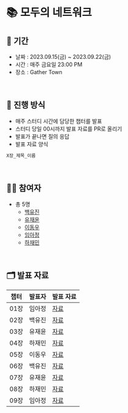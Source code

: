 # 📚 모두의 네트워크


## 📅 기간
- 날짜 : 2023.09.15(금) ~ 2023.09.22(금)
- 시간 : 매주 금요일 23:00 PM
- 장소 : Gather Town

<br>

## 📜 진행 방식

- 매주 스터디 시간에 담당한 챕터를 발표
- 스터디 당일 00시까지 발표 자료를 PR로 올리기 
- 발표가 끝나면 질의 응답
- 발표 자료 양식
```java
X장_제목_이름
```

<br>

## 🙋🏻 참여자

- 총 5명
  - [백유진](https://github.com/rachel4w2)
  - [유재윤](https://github.com/yoojaeyoonGit)
  - [이동우](https://github.com/dongwooooooo)
  - [임아정](https://github.com/Ajeong-Im)
  - [하재민](https://github.com/penloo)

<br>

## 🗂️ 발표 자료

| 챕터     | 발표자   | 발표 자료 |
|--------|-----------------|-------|
| 01장 | 임아정 |  [자료](https://github.com/Dev-Books-Master-Study/network-for-everyone/blob/main/1%EC%A3%BC%EC%B0%A8/01%EC%9E%A5/01%EC%9E%A5_%EB%84%A4%ED%8A%B8%EC%9B%8C%ED%81%AC%20%EC%B2%AB%EA%B1%B8%EC%9D%8C_%EC%9E%84%EC%95%84%EC%A0%95.md)
| 02장 | 백유진 |  [자료](https://github.com/Dev-Books-Master-Study/network-for-everyone/blob/main/1%EC%A3%BC%EC%B0%A8/02%EC%9E%A5/02%EC%9E%A5_%EB%84%A4%ED%8A%B8%EC%9B%8C%ED%81%AC%EC%9D%98%20%EA%B8%B0%EB%B3%B8%20%EA%B7%9C%EC%B9%99_%EB%B0%B1%EC%9C%A0%EC%A7%84.md)
| 03장 | 유재윤 |  [자료](https://github.com/Dev-Books-Master-Study/network-for-everyone/blob/main/1%EC%A3%BC%EC%B0%A8/03%EC%9E%A5/03%EC%9E%A5_%EB%AC%BC%EB%A6%AC%EA%B3%84%EC%B8%B5_%EC%9C%A0%EC%9E%AC%EC%9C%A4.md)
| 04장 | 하재민 |  [자료](https://github.com/Dev-Books-Master-Study/network-for-everyone/blob/main/1%EC%A3%BC%EC%B0%A8/04%EC%9E%A5/04%EC%9E%A5_%EB%8D%B0%EC%9D%B4%ED%84%B0%20%EB%A7%81%ED%81%AC%20%EA%B3%84%EC%B8%B5_%ED%95%98%EC%9E%AC%EB%AF%BC.md)
| 05장 | 이동우 |  [자료](https://github.com/Dev-Books-Master-Study/network-for-everyone/blob/main/2%EC%A3%BC%EC%B0%A8/05%EC%9E%A5/05%EC%9E%A5_%EB%84%A4%ED%8A%B8%EC%9B%8C%ED%81%AC%20%EA%B3%84%EC%B8%B5%3A%EB%AA%A9%EC%A0%81%EC%A7%80%EC%97%90%20%EB%8D%B0%EC%9D%B4%ED%84%B0%20%EC%A0%84%EB%8B%AC%ED%95%98%EA%B8%B0_%EC%9D%B4%EB%8F%99%EC%9A%B0.md)
| 06장 | 백유진 |  [자료](https://github.com/Dev-Books-Master-Study/network-for-everyone/blob/main/2%EC%A3%BC%EC%B0%A8/06%EC%9E%A5/06%EC%9E%A5_%EC%8B%A0%EB%A2%B0%ED%95%A0%20%EC%88%98%20%EC%9E%88%EB%8A%94%20%EB%8D%B0%EC%9D%B4%ED%84%B0%20%EC%A0%84%EC%86%A1%ED%95%98%EA%B8%B0_%EB%B0%B1%EC%9C%A0%EC%A7%84.md)
| 07장 | 유재윤 |  [자료](https://github.com/Dev-Books-Master-Study/network-for-everyone/blob/main/2%EC%A3%BC%EC%B0%A8/07%EC%9E%A5/07%EC%9E%A5_%EC%9D%91%EC%9A%A9%EA%B3%84%EC%B8%B5_%EC%9C%A0%EC%9E%AC%EC%9C%A4.md)
| 08장 | 하재민 |  [자료](https://github.com/Dev-Books-Master-Study/network-for-everyone/blob/main/2%EC%A3%BC%EC%B0%A8/08%EC%9E%A5/08%EC%9E%A5_%EB%84%A4%ED%8A%B8%EC%9B%8C%ED%81%AC%EC%9D%98%20%EC%A0%84%EC%B2%B4%20%ED%9D%90%EB%A6%84_%20%EC%95%8C%EC%95%84%EB%B3%B4%EA%B8%B0_%ED%95%98%EC%9E%AC%EB%AF%BC.md)
| 09장 | 임아정 |  [자료](https://github.com/Dev-Books-Master-Study/network-for-everyone/blob/main/2%EC%A3%BC%EC%B0%A8/09%EC%9E%A5/09%EC%9E%A5_%EB%AC%B4%EC%84%A0%20%EB%9E%9C%20%EC%9D%B4%ED%95%B4%ED%95%98%EA%B8%B0_%EC%9E%84%EC%95%84%EC%A0%95.md)


